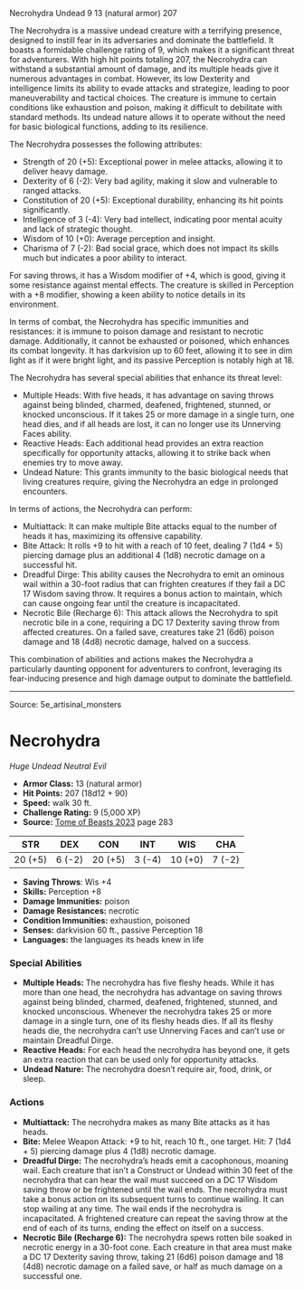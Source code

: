 <MonsterName/>Necrohydra</MonsterName>
<CreatureType/>Undead</CreatureType>
<CR/>9</CR>
<AC/>13 (natural armor)</AC>
<HP/>207</HP>
<summary>The Necrohydra is a massive undead creature with a terrifying presence, designed to instill fear in its adversaries and dominate the battlefield. It boasts a formidable challenge rating of 9, which makes it a significant threat for adventurers. With high hit points totaling 207, the Necrohydra can withstand a substantial amount of damage, and its multiple heads give it numerous advantages in combat. However, its low Dexterity and intelligence limits its ability to evade attacks and strategize, leading to poor maneuverability and tactical choices. The creature is immune to certain conditions like exhaustion and poison, making it difficult to debilitate with standard methods. Its undead nature allows it to operate without the need for basic biological functions, adding to its resilience.</summary>

<detail>

The Necrohydra possesses the following attributes:
- Strength of 20 (+5): Exceptional power in melee attacks, allowing it to deliver heavy damage.
- Dexterity of 6 (-2): Very bad agility, making it slow and vulnerable to ranged attacks.
- Constitution of 20 (+5): Exceptional durability, enhancing its hit points significantly.
- Intelligence of 3 (-4): Very bad intellect, indicating poor mental acuity and lack of strategic thought.
- Wisdom of 10 (+0): Average perception and insight.
- Charisma of 7 (-2): Bad social grace, which does not impact its skills much but indicates a poor ability to interact.

For saving throws, it has a Wisdom modifier of +4, which is good, giving it some resistance against mental effects. The creature is skilled in Perception with a +8 modifier, showing a keen ability to notice details in its environment.

In terms of combat, the Necrohydra has specific immunities and resistances: it is immune to poison damage and resistant to necrotic damage. Additionally, it cannot be exhausted or poisoned, which enhances its combat longevity. It has darkvision up to 60 feet, allowing it to see in dim light as if it were bright light, and its passive Perception is notably high at 18.

The Necrohydra has several special abilities that enhance its threat level:
- Multiple Heads: With five heads, it has advantage on saving throws against being blinded, charmed, deafened, frightened, stunned, or knocked unconscious. If it takes 25 or more damage in a single turn, one head dies, and if all heads are lost, it can no longer use its Unnerving Faces ability.
- Reactive Heads: Each additional head provides an extra reaction specifically for opportunity attacks, allowing it to strike back when enemies try to move away.
- Undead Nature: This grants immunity to the basic biological needs that living creatures require, giving the Necrohydra an edge in prolonged encounters.

In terms of actions, the Necrohydra can perform:
- Multiattack: It can make multiple Bite attacks equal to the number of heads it has, maximizing its offensive capability.
- Bite Attack: It rolls +9 to hit with a reach of 10 feet, dealing 7 (1d4 + 5) piercing damage plus an additional 4 (1d8) necrotic damage on a successful hit.
- Dreadful Dirge: This ability causes the Necrohydra to emit an ominous wail within a 30-foot radius that can frighten creatures if they fail a DC 17 Wisdom saving throw. It requires a bonus action to maintain, which can cause ongoing fear until the creature is incapacitated.
- Necrotic Bile (Recharge 6): This attack allows the Necrohydra to spit necrotic bile in a cone, requiring a DC 17 Dexterity saving throw from affected creatures. On a failed save, creatures take 21 (6d6) poison damage and 18 (4d8) necrotic damage, halved on a success. 

This combination of abilities and actions makes the Necrohydra a particularly daunting opponent for adventurers to confront, leveraging its fear-inducing presence and high damage output to dominate the battlefield.</detail>



---

Source: 5e_artisinal_monsters

# Necrohydra

*Huge* *Undead* *Neutral Evil*

- **Armor Class:** 13 (natural armor)
- **Hit Points:** 207 (18d12 + 90)
- **Speed:** walk 30 ft.
- **Challenge Rating:** 9 (5,000 XP)
- **Source:** [Tome of Beasts 2023](https://koboldpress.com/kpstore/product/tome-of-beasts-1-2023-edition/) page 283

| STR | DEX | CON | INT | WIS | CHA |
| --- | --- | --- | --- | --- | --- |
| 20 (+5) | 6 (-2) | 20 (+5) | 3 (-4) | 10 (+0) | 7 (-2) |

- **Saving Throws**: Wis +4
- **Skills:** Perception +8
- **Damage Immunities:** poison
- **Damage Resistances:** necrotic
- **Condition Immunities:** exhaustion, poisoned
- **Senses:** darkvision 60 ft., passive Perception 18
- **Languages:** the languages its heads knew in life

### Special Abilities

- **Multiple Heads:** The necrohydra has five fleshy heads. While it has more than one head, the necrohydra has advantage on saving throws against being blinded, charmed, deafened, frightened, stunned, and knocked unconscious. Whenever the necrohydra takes 25 or more damage in a single turn, one of its fleshy heads dies. If all its fleshy heads die, the necrohydra can’t use Unnerving Faces and can’t use or maintain Dreadful Dirge.
- **Reactive Heads:** For each head the necrohydra has beyond one, it gets an extra reaction that can be used only for opportunity attacks.
- **Undead Nature:** The necrohydra doesn’t require air, food, drink, or sleep.

### Actions

- **Multiattack:** The necrohydra makes as many Bite attacks as it has heads.
- **Bite:** Melee Weapon Attack: +9 to hit, reach 10 ft., one target. Hit: 7 (1d4 + 5) piercing damage plus 4 (1d8) necrotic damage.
- **Dreadful Dirge:** The necrohydra’s heads emit a cacophonous, moaning wail. Each creature that isn’t a Construct or Undead within 30 feet of the necrohydra that can hear the wail must succeed on a DC 17 Wisdom saving throw or be frightened until the wail ends. The necrohydra must take a bonus action on its subsequent turns to continue wailing. It can stop wailing at any time. The wail ends if the necrohydra is incapacitated. A frightened creature can repeat the saving throw at the end of each of its turns, ending the effect on itself on a success.
- **Necrotic Bile (Recharge 6):** The necrohydra spews rotten bile soaked in necrotic energy in a 30-foot cone. Each creature in that area must make a DC 17 Dexterity saving throw, taking 21 (6d6) poison damage and 18 (4d8) necrotic damage on a failed save, or half as much damage on a successful one.


